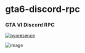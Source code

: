 # gta6-discord-rpc
### GTA VI Discord RPC
[![pypresence](https://img.shields.io/badge/using-pypresence-00bb88.svg?style=for-the-badge&logo=discord&logoWidth=20)](https://github.com/qwertyquerty/pypresence)

![image](https://static01.bbi.io/2Wt9Tk.gif)
